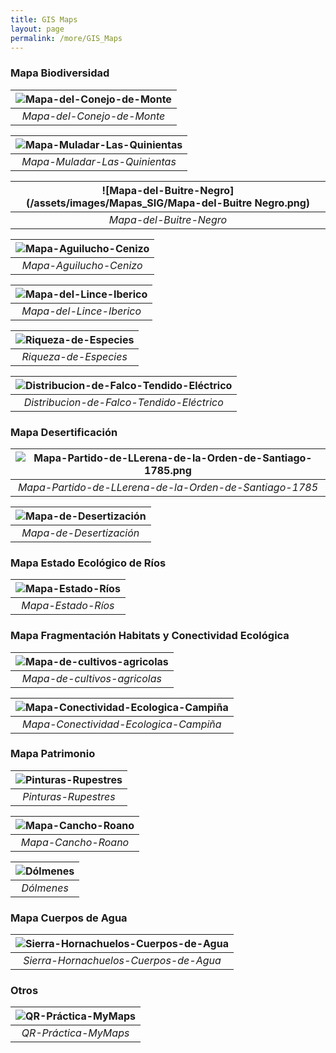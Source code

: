```yaml
---
title: GIS Maps
layout: page
permalink: /more/GIS_Maps
---
```


### Mapa Biodiversidad

|![Mapa-del-Conejo-de-Monte](/assets/images/Mapas_SIG/Mapa-del-Conejo-de-Monte.png)| 
|:--:| 
| *Mapa-del-Conejo-de-Monte* |

|![Mapa-Muladar-Las-Quinientas](/assets/images/Mapas_SIG/Mapa-Muladar-Las-Quinientas.png)| 
|:--:| 
| *Mapa-Muladar-Las-Quinientas* |

|![Mapa-del-Buitre-Negro](/assets/images/Mapas_SIG/Mapa-del-Buitre Negro.png)| 
|:--:| 
| *Mapa-del-Buitre-Negro* |

|![Mapa-Aguilucho-Cenizo](/assets/images/Mapas_SIG/Mapa-Aguilucho-Cenizo.png)| 
|:--:| 
| *Mapa-Aguilucho-Cenizo* |

|![Mapa-del-Lince-Iberico](/assets/images/Mapas_SIG/Mapa-del-Lince-Iberico.png)| 
|:--:| 
| *Mapa-del-Lince-Iberico* |

|![Riqueza-de-Especies](/assets/images/Mapas_SIG/Riqueza-de-Especies.png)| 
|:--:| 
| *Riqueza-de-Especies* |

|![Distribucion-de-Falco-Tendido-Eléctrico](/assets/images/Mapas_SIG/Distribucion-de-Falco-Tendido-Eléctrico.png)| 
|:--:| 
| *Distribucion-de-Falco-Tendido-Eléctrico* |


### Mapa Desertificación

|![Mapa-Partido-de-LLerena-de-la-Orden-de-Santiago-1785.png](/assets/images/Mapas_SIG/Mapa-Partido-de-LLerena-de-la-Orden-de-Santiago-1785.png)| 
|:--:| 
| *Mapa-Partido-de-LLerena-de-la-Orden-de-Santiago-1785* |

|![Mapa-de-Desertización](/assets/images/Mapas_SIG/Mapa-de-Desertización.png)| 
|:--:| 
| *Mapa-de-Desertización* |


### Mapa Estado Ecológico de Ríos

|![Mapa-Estado-Ríos](/assets/images/Mapas_SIG/Mapa-Estado-Ríos.png)| 
|:--:| 
| *Mapa-Estado-Ríos* |

### Mapa Fragmentación Habitats y Conectividad Ecológica

|![Mapa-de-cultivos-agricolas](/assets/images/Mapas_SIG/Mapa-de-cultivos-agricolas.png)| 
|:--:| 
| *Mapa-de-cultivos-agricolas* |

|![Mapa-Conectividad-Ecologica-Campiña](/assets/images/Mapas_SIG/Mapa-Conectividad-Ecologica-Campiña.png)| 
|:--:| 
| *Mapa-Conectividad-Ecologica-Campiña* |


### Mapa Patrimonio

|![Pinturas-Rupestres](/assets/images/Mapas_SIG/Pinturas-Rupestres.png)| 
|:--:| 
| *Pinturas-Rupestres* |

|![Mapa-Cancho-Roano](/assets/images/Mapas_SIG/Mapa-Cancho-Roano.jpg)| 
|:--:| 
| *Mapa-Cancho-Roano* |

|![Dólmenes](/assets/images/Mapas_SIG/Dólmenes.png)| 
|:--:| 
| *Dólmenes* |


### Mapa Cuerpos de Agua

|![Sierra-Hornachuelos-Cuerpos-de-Agua](/assets/images/Mapas_SIG/AAHH-Sierra-Hornachuelos-Aguas.png)| 
|:--:| 
| *Sierra-Hornachuelos-Cuerpos-de-Agua* |

### Otros


|![QR-Práctica-MyMaps](/assets/images/Mapas_SIG/QR-Práctica-MyMaps.png)| 
|:--:| 
| *QR-Práctica-MyMaps* |













